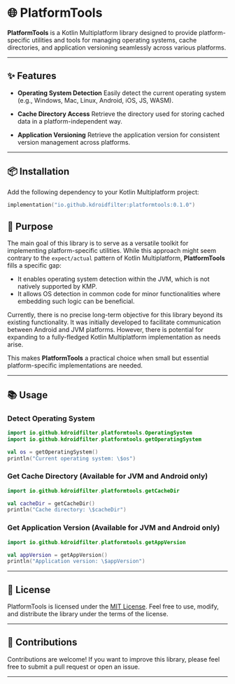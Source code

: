 # 🌐 PlatformTools

**PlatformTools** is a Kotlin Multiplatform library designed to provide platform-specific utilities and tools for managing operating systems, cache directories, and application versioning seamlessly across various platforms.

---

## ✨ Features

- **Operating System Detection**
  Easily detect the current operating system (e.g., Windows, Mac, Linux, Android, iOS, JS, WASM).

- **Cache Directory Access**
  Retrieve the directory used for storing cached data in a platform-independent way.

- **Application Versioning**
  Retrieve the application version for consistent version management across platforms.

---

## 📦 Installation

Add the following dependency to your Kotlin Multiplatform project:

```kotlin
implementation("io.github.kdroidfilter:platformtools:0.1.0")
```

## 🌟 Purpose

The main goal of this library is to serve as a versatile toolkit for implementing platform-specific utilities. While this approach might seem contrary to the `expect/actual` pattern of Kotlin Multiplatform, **PlatformTools** fills a specific gap:

- It enables operating system detection within the JVM, which is not natively supported by KMP.
- It allows OS detection in common code for minor functionalities where embedding such logic can be beneficial.

Currently, there is no precise long-term objective for this library beyond its existing functionality. It was initially developed to facilitate communication between Android and JVM platforms. However, there is potential for expanding to a fully-fledged Kotlin Multiplatform implementation as needs arise.

This makes **PlatformTools** a practical choice when small but essential platform-specific implementations are needed.

---

## 📚 Usage

### Detect Operating System

```kotlin
import io.github.kdroidfilter.platformtools.OperatingSystem
import io.github.kdroidfilter.platformtools.getOperatingSystem

val os = getOperatingSystem()
println("Current operating system: \$os")
```

### Get Cache Directory (Available for JVM and Android only)

```kotlin
import io.github.kdroidfilter.platformtools.getCacheDir

val cacheDir = getCacheDir()
println("Cache directory: \$cacheDir")
```

### Get Application Version (Available for JVM and Android only)

```kotlin
import io.github.kdroidfilter.platformtools.getAppVersion

val appVersion = getAppVersion()
println("Application version: \$appVersion")
```

---

## 📄 License

PlatformTools is licensed under the [MIT License](https://opensource.org/licenses/MIT). Feel free to use, modify, and distribute the library under the terms of the license.

---

## 🤝 Contributions

Contributions are welcome! If you want to improve this library, please feel free to submit a pull request or open an issue.

---
